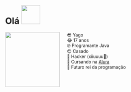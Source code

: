 <h1> Olá <img height="60" src="https://media0.giphy.com/media/lp3GUtG2waC88/giphy.gif?cid=ecf05e47m1mj9ay1fzhine7rcjvb6c3c89kfbdtant85nrnx&rid=giphy.gif&ct=g"> </h1>

<img align="left" height="175" src="https://media1.tenor.com/images/3ecd597130405bb241360e300149b6ca/tenor.gif"> ⠀⠀😎 Yago  <br>
⠀⠀😂 17 anos<br>
⠀⠀🤓 Programante Java<br>
⠀⠀😍 Casado<br>
⠀⠀👾 Hacker (xiiuuuu🤫)<br>
⠀⠀🥴 Cursando na [Alura](https://www.alura.com.br)<br>
⠀⠀🍆 Futuro rei da programação<br>
